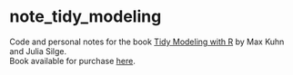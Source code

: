 # note_tidy_modeling
Code and personal notes for the book [Tidy Modeling with R](https://www.tmwr.org) by Max Kuhn and Julia Silge.  
Book available for purchase [here](https://www.amazon.com/Tidy-Modeling-with-R/dp/1492096482).
